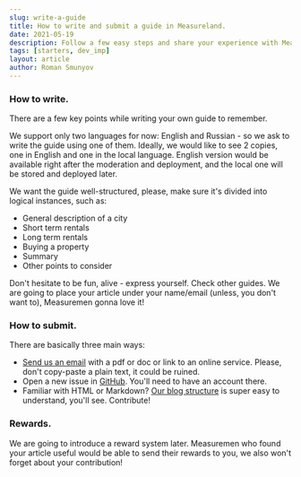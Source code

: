 ```yaml
---
slug: write-a-guide
title: How to write and submit a guide in Measureland.
date: 2021-05-19
description: Follow a few easy steps and share your experience with Measuremen. Get a reward!
tags: [starters, dev_imp]
layout: article
author: Roman Smunyov
---
```


### How to write.
There are a few key points while writing your own guide to remember.

We support only two languages for now: English and Russian - so we ask to write the guide using one of them. Ideally, we would like to see 2 copies, one in English and one in the local language. English version would be available right after the moderation and deployment, and the local one will be stored and deployed later.

We want the guide well-structured, please, make sure it's divided into logical instances, such as:

- General description of a city
- Short term rentals
- Long term rentals
- Buying a property
- Summary
- Other points to consider

Don't hesitate to be fun, alive - express yourself. Check other guides. We are going to place your article under your name/email (unless, you don't want to), Measuremen gonna love it!

### How to submit.
There are basically three main ways:

- <a href="mailto:support@measureland.org" class="article__link">Send us an email</a> with a pdf or doc or link to an online service. Please, don't copy-paste a plain text, it could be ruined.
- Open a new issue in <a href="https://github.com/RomanistHere/Measureland/issues" class="article__link" target="_blank" rel="noopener">GitHub</a>. You'll need to have an account there.
- Familiar with HTML or Markdown? <a href="https://github.com/RomanistHere/Measureland/tree/master/blog" class="article__link" target="_blank" rel="noopener">Our blog structure</a> is super easy to understand, you'll see. Contribute!

### Rewards.
We are going to introduce a reward system later. Measuremen who found your article useful would be able to send their rewards to you, we also won't forget about your contribution!
